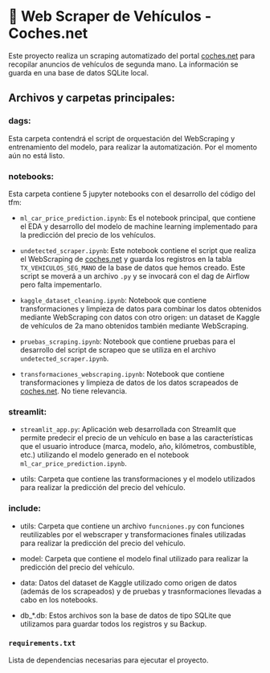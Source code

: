 # 🚗 Web Scraper de Vehículos - Coches.net

Este proyecto realiza un scraping automatizado del portal [coches.net](https://www.coches.net) para recopilar anuncios de vehículos de segunda mano. La información se guarda en una base de datos SQLite local.


## Archivos y carpetas principales:

### dags:

Esta carpeta contendrá el script de orquestación del WebScraping y entrenamiento del modelo, para realizar la automatización. Por el momento aún no está listo.

### notebooks:

Esta carpeta contiene 5 jupyter notebooks con el desarrollo del código del tfm:

- `ml_car_price_prediction.ipynb`: Es el notebook principal, que contiene el EDA y desarrollo del modelo de machine learning implementado para la predicción del precio de los vehículos.

- `undetected_scraper.ipynb`: Este notebook contiene el script que realiza el WebScraping de [coches.net](https://www.coches.net) y guarda los registros en la tabla `TX_VEHICULOS_SEG_MANO` de la base de datos que hemos creado. Este script se moverá a un archivo `.py` y se invocará con el dag de Airflow pero falta impementarlo.

- `kaggle_dataset_cleaning.ipynb`: Notebook que contiene transformaciones y limpieza de datos para combinar los datos obtenidos mediante WebScraping con datos con otro origen: un dataset de Kaggle de vehículos de 2a mano obtenidos también mediante WebScraping.

- `pruebas_scraping.ipynb`: Notebook que contiene pruebas para el desarrollo del script de scrapeo que se utiliza en el archivo `undetected_scraper.ipynb`.

- `transformaciones_webscraping.ipynb`: Notebook que contiene transformaciones y limpieza de datos de los datos scrapeados de [coches.net](https://www.coches.net). No tiene relevancia.

### streamlit:

- `streamlit_app.py`: Aplicación web desarrollada con Streamlit que permite predecir el precio de un vehículo en base a las características que el usuario introduce (marca, modelo, año, kilómetros, combustible, etc.) utilizando el modelo generado en el notebook `ml_car_price_prediction.ipynb`.

- utils: Carpeta que contiene las transformaciones y el modelo utilizados para realizar la predicción del precio del vehículo.

### include:

- utils: Carpeta que contiene un archivo `funcniones.py` con funciones reutilizables por el webscraper y transformaciones finales utilizadas para realizar la predicción del precio del vehículo.

- model: Carpeta que contiene el modelo final utilizado para realizar la predicción del precio del vehículo.

- data: Datos del dataset de Kaggle utilizado como origen de datos (además de los scrapeados) y de pruebas y trasnformaciones llevadas a cabo en los notebooks.

- db_*.db: Estos archivos son la base de datos de tipo SQLite que utilizamos para guardar todos los registros y su Backup.

### `requirements.txt`
Lista de dependencias necesarias para ejecutar el proyecto.
